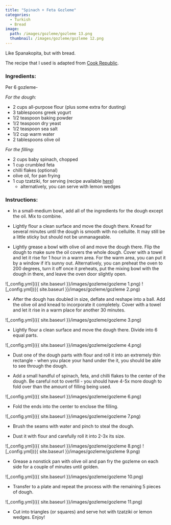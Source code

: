 ```yaml
---
title: "Spinach + Feta Gozleme"
categories:
  - Turkish
  - Bread
image:
  path: /images/gozleme/gozleme 13.png
  thumbnail: /images/gozleme/gozleme 12.png
---
```


Like Spanakopita, but with bread. 

The recipe that I used is adapted from [Cook Republic](https://www.cookrepublic.com/homemade-spinach-and-feta-gozleme/).

### Ingredients:

Per 6 gozleme-

_For the dough:_

* 2 cups all-purpose flour (plus some extra for dusting)
* 3 tablespoons greek yogurt
* 1/2 teaspoon baking powder
* 1/2 teaspoon dry yeast
* 1/2 teaspoon sea salt 
* 1/2 cup warm water 
* 2 tablespoons olive oil

_For the filling:_

* 2 cups baby spinach, chopped
* 1 cup crumbled feta
* chilli flakes (optional)
* olive oil, for pan frying
* 1 cup tzatziki, for serving (recipe available [here](https://www.whatsprernacooking.com/mediterranean/sides/tzatziki/))
  - alternatively, you can serve with lemon wedges



### Instructions:

* In a small-medium bowl, add all of the ingredients for the dough except the oil. Mix to combine.

* Lightly flour a clean surface and move the dough there. Knead for several minutes until the dough is smooth with no cellulite. It may still be a little sticky but should not be unmanageable.

* Lightly grease a bowl with olive oil and move the dough there. Flip the dough to make sure the oil covers the whole dough. Cover with a towel and let it rise for 1 hour in a warm area. For the warm area, you can put it by a window if it’s sunny out. Alternatively, you can preheat the oven to 200 degrees, turn it off once it preheats, put the mixing bowl with the dough in there, and leave the oven door slightly open. 

![_config.yml]({{ site.baseurl }}/images/gozleme/gozleme 1.png)
![_config.yml]({{ site.baseurl }}/images/gozleme/gozleme 2.png)

* After the dough has doubled in size, deflate and reshape into a ball. Add the olive oil and knead to incorporate it completely. Cover with a towel and let it rise in a warm place for another 30 minutes.

![_config.yml]({{ site.baseurl }}/images/gozleme/gozleme 3.png)

* Lightly flour a clean surface and move the dough there. Divide into 6 equal parts.

![_config.yml]({{ site.baseurl }}/images/gozleme/gozleme 4.png)

* Dust one of the dough parts with flour and roll it into an extremely thin rectangle - when you place your hand under the it, you should be able to see through the dough. 

* Add a small handful of spinach, feta, and chilli flakes to the center of the dough. Be careful not to overfill - you should have 4-5x more dough to fold over than the amount of filling being used.

![_config.yml]({{ site.baseurl }}/images/gozleme/gozleme 6.png)

* Fold the ends into the center to enclose the filling.

![_config.yml]({{ site.baseurl }}/images/gozleme/gozleme 7.png)

* Brush the seams with water and pinch to steal the dough.

* Dust it with flour and carefully roll it into 2-3x its size.

![_config.yml]({{ site.baseurl }}/images/gozleme/gozleme 8.png)
![_config.yml]({{ site.baseurl }}/images/gozleme/gozleme 9.png)

* Grease a nonstick pan with olive oil and pan fry the gozleme on each side for a couple of minutes until golden.

![_config.yml]({{ site.baseurl }}/images/gozleme/gozleme 10.png)

* Transfer to a plate and repeat the process with the remaining 5 pieces of dough.

![_config.yml]({{ site.baseurl }}/images/gozleme/gozleme 11.png)

* Cut into triangles (or squares) and serve hot with tzatziki or lemon wedges. Enjoy!

